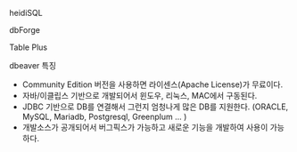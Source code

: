 heidiSQL

dbForge

Table Plus

dbeaver 특징

* Community Edition 버전을 사용하면 라이센스(Apache License)가 무료이다.
* 자바/이클립스 기반으로 개발되어서 윈도우, 리눅스, MAC에서 구동된다.
* JDBC 기반으로 DB를 연결해서 그런지 엄청나게 많은 DB를 지원한다. (ORACLE, MySQL, Mariadb, Postgresql, Greenplum ... )
* 개발소스가 공개되어서 버그픽스가 가능하고 새로운 기능을 개발하여 사용이 가능하다.
